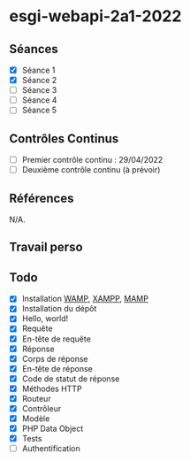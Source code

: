 # esgi-webapi-2a1-2022

## Séances

- [X] Séance 1
- [X] Séance 2
- [ ] Séance 3
- [ ] Séance 4
- [ ] Séance 5

## Contrôles Continus

- [ ] Premier contrôle continu : 29/04/2022
- [ ] Deuxième contrôle continu (à prévoir)

## Références

N/A.

## Travail perso

## Todo

- [X] Installation [WAMP](https://www.wampserver.com/en/download-wampserver-64bits/), [XAMPP](https://www.apachefriends.org/download.html), [MAMP](https://www.mamp.info/en/windows/)
- [X] Installation du dépôt
- [X] Hello, world!
- [X] Requête
- [X] En-tête de requête
- [X] Réponse
- [X] Corps de réponse
- [X] En-tête de réponse
- [X] Code de statut de réponse
- [X] Méthodes HTTP
- [X] Routeur
- [X] Contrôleur
- [X] Modèle
- [X] PHP Data Object
- [X] Tests
- [ ] Authentification
